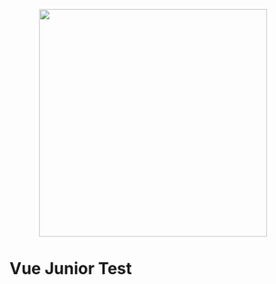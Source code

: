 <p align="center"><a href="https://www.alten.it/" target="_blank"><img src="https://www.alten.it/wp-content/uploads/sites/5/2020/07/alten-ITALIA-120x35px.svg" width="400"></a></p>

# Vue Junior Test 

